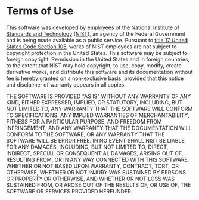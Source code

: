 # Terms of Use

This software was developed by employees of the
[National Institute of Standards and Technology](http://www.nist.gov/)
([NIST](http://www.nist.gov/)), an agency of the Federal Government and is
being made available as a public service.  Pursuant to
[title 17 United States Code Section 105](https://www.copyright.gov/title17/92chap1.html#105),
works of NIST employees are not subject to copyright protection in the
United States.  This software may be subject to foreign copyright.
Permission in the United States and in foreign countries, to the extent
that NIST may hold copyright, to use, copy, modify, create derivative
works, and distribute this software and its documentation without fee is
hereby granted on a non-exclusive basis, provided that this notice and
disclaimer of warranty appears in all copies.

THE SOFTWARE IS PROVIDED "AS IS" WITHOUT ANY WARRANTY OF ANY KIND, EITHER
EXPRESSED, IMPLIED, OR STATUTORY, INCLUDING, BUT NOT LIMITED TO, ANY
WARRANTY THAT THE SOFTWARE WILL CONFORM TO SPECIFICATIONS, ANY IMPLIED
WARRANTIES OF MERCHANTABILITY, FITNESS FOR A PARTICULAR PURPOSE, AND
FREEDOM FROM INFRINGEMENT, AND ANY WARRANTY THAT THE DOCUMENTATION WILL
CONFORM TO THE SOFTWARE, OR ANY WARRANTY THAT THE SOFTWARE WILL BE ERROR
FREE. IN NO EVENT SHALL NIST BE LIABLE FOR ANY DAMAGES, INCLUDING, BUT NOT
LIMITED TO, DIRECT, INDIRECT, SPECIAL OR CONSEQUENTIAL DAMAGES, ARISING OUT
OF, RESULTING FROM, OR IN ANY WAY CONNECTED WITH THIS SOFTWARE, WHETHER OR
NOT BASED UPON WARRANTY, CONTRACT, TORT, OR OTHERWISE, WHETHER OR NOT
INJURY WAS SUSTAINED BY PERSONS OR PROPERTY OR OTHERWISE, AND WHETHER OR
NOT LOSS WAS SUSTAINED FROM, OR AROSE OUT OF THE RESULTS OF, OR USE OF, THE
SOFTWARE OR SERVICES PROVIDED HEREUNDER.
